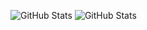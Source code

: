![GitHub Stats](https://github-readme-stats.vercel.app/api/top-langs/?username=BananaScript&show&layout=compact&langs_count=7&theme=onedark)
![GitHub Stats](https://github-readme-stats.vercel.app/api?username=BananaScript&show_icons=true&theme=onedark&include_all_commits=true&count_private=true)
